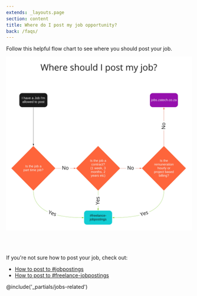 ```yaml
---
extends: _layouts.page
section: content
title: Where do I post my job opportunity?
back: /faqs/
---
```


Follow this helpful flow chart to see where you should post your job.

![Where should I post my job?](/images/faq/where-should-i-post-my-job.jpg)

<br>
<br>

If you're not sure how to post your job, check out:

* [How to post to #jobpostings](/faqs/howtojobpost)
* [How to post to #freelance-jobpostings](/faqs/howtojobpost-freelance)

@include('_partials/jobs-related')
